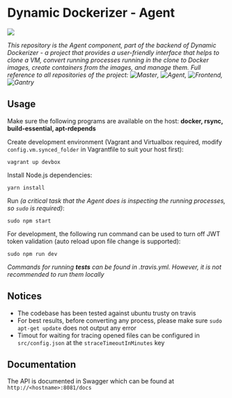 # Dynamic Dockerizer - Agent
![](https://travis-ci.org/thailekha/dynamic-dockerizer-agent.svg?branch=master)

*This repository is the Agent component, part of the backend of Dynamic Dockerizer - a project that provides a user-friendly interface that helps to clone a VM, convert running processes running in the clone to Docker images, create containers from the images, and manage them. Full reference to all repositories of the project: ![Master](https://github.com/thailekha/dynamic-dockerizer-master), ![Agent](https://github.com/thailekha/dynamic-dockerizer-agent), ![Frontend](https://github.com/thailekha/dynamic-dockerizer-frontend),![Gantry](https://github.com/thailekha/gantry)*

## Usage
Make sure the following programs are available on the host: **docker, rsync, build-essential, apt-rdepends**

Create development environment (Vagrant and Virtualbox required, modify `config.vm.synced_folder` in Vagrantfile to suit your host first):
```
vagrant up devbox
```
Install Node.js dependencies:
```
yarn install
```
Run *(a critical task that the Agent does is inspecting the running processes, so `sudo` is required)*:
```
sudo npm start
```
For development, the following run command can be used to turn off JWT token validation (auto reload upon file change is supported):
```
sudo npm run dev
```
*Commands for running **tests** can be found in .travis.yml. However, it is not recommended to run them locally*

## Notices
- The codebase has been tested against ubuntu trusty on travis
- For best results, before converting any process, please make sure `sudo apt-get update` does not output any error
- Timout for waiting for tracing opened files can be configured in `src/config.json` at the `straceTimeoutInMinutes` key

## Documentation
The API is documented in Swagger which can be found at `http://<hostname>:8081/docs`